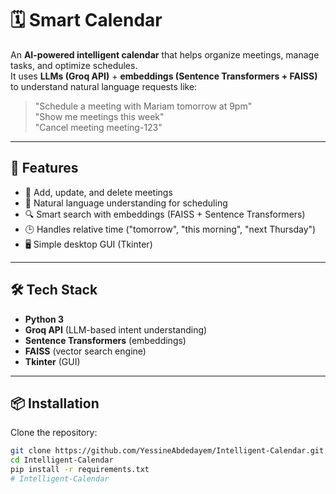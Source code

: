 
# 🗓️ Smart Calendar

An **AI-powered intelligent calendar** that helps organize meetings, manage tasks, and optimize schedules.  
It uses **LLMs (Groq API)** + **embeddings (Sentence Transformers + FAISS)** to understand natural language requests like:

> "Schedule a meeting with Mariam tomorrow at 9pm"  
> "Show me meetings this week"  
> "Cancel meeting meeting-123"

---

## 🚀 Features
- 📅 Add, update, and delete meetings
- 🤖 Natural language understanding for scheduling
- 🔍 Smart search with embeddings (FAISS + Sentence Transformers)
- 🕒 Handles relative time ("tomorrow", "this morning", "next Thursday")
- 🖥️ Simple desktop GUI (Tkinter)

---

## 🛠️ Tech Stack
- **Python 3**
- **Groq API** (LLM-based intent understanding)
- **Sentence Transformers** (embeddings)
- **FAISS** (vector search engine)
- **Tkinter** (GUI)

---

## 📦 Installation

Clone the repository:
```bash
git clone https://github.com/YessineAbdedayem/Intelligent-Calendar.git
cd Intelligent-Calendar
pip install -r requirements.txt
#   I n t e l l i g e n t - C a l e n d a r 
 
 